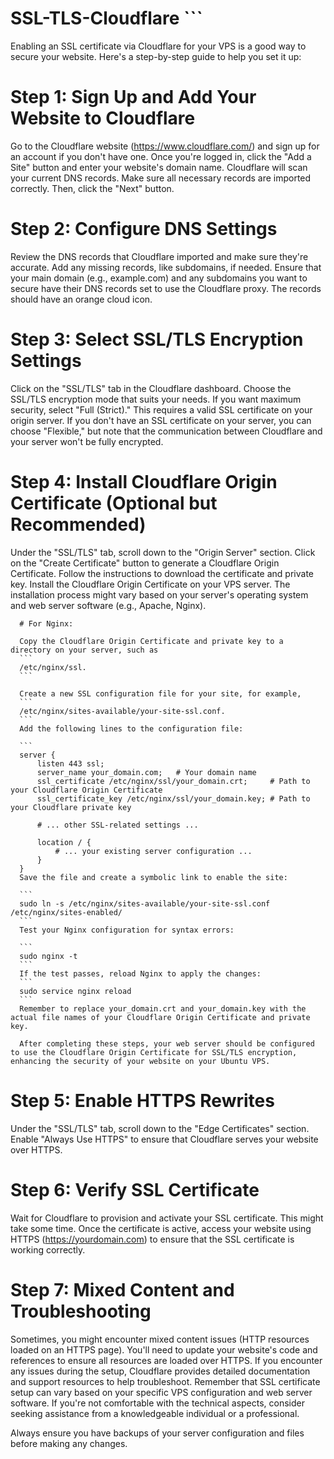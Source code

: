 # SSL-TLS-Cloudflare ```

Enabling an SSL certificate via Cloudflare for your VPS is a good way to secure your website. Here's a step-by-step guide to help you set it up:

# Step 1: Sign Up and Add Your Website to Cloudflare
Go to the Cloudflare website (https://www.cloudflare.com/) and sign up for an account if you don't have one.
Once you're logged in, click the "Add a Site" button and enter your website's domain name.
Cloudflare will scan your current DNS records. Make sure all necessary records are imported correctly. Then, click the "Next" button.

# Step 2: Configure DNS Settings
Review the DNS records that Cloudflare imported and make sure they're accurate. Add any missing records, like subdomains, if needed.
Ensure that your main domain (e.g., example.com) and any subdomains you want to secure have their DNS records set to use the Cloudflare proxy. The records should have an orange cloud icon.

# Step 3: Select SSL/TLS Encryption Settings
Click on the "SSL/TLS" tab in the Cloudflare dashboard.
Choose the SSL/TLS encryption mode that suits your needs. If you want maximum security, select "Full (Strict)." This requires a valid SSL certificate on your origin server. If you don't have an SSL certificate on your server, you can choose "Flexible," but note that the communication between Cloudflare and your server won't be fully encrypted.

# Step 4: Install Cloudflare Origin Certificate (Optional but Recommended)
Under the "SSL/TLS" tab, scroll down to the "Origin Server" section.
Click on the "Create Certificate" button to generate a Cloudflare Origin Certificate.
Follow the instructions to download the certificate and private key.
Install the Cloudflare Origin Certificate on your VPS server. The installation process might vary based on your server's operating system and web server software (e.g., Apache, Nginx).

      # For Nginx:

      Copy the Cloudflare Origin Certificate and private key to a directory on your server, such as 
      ```
      /etc/nginx/ssl.
      ```
      
      Create a new SSL configuration file for your site, for example,
      ```
      /etc/nginx/sites-available/your-site-ssl.conf.
      ```
      Add the following lines to the configuration file:
      
      ```
      server {
          listen 443 ssl;
          server_name your_domain.com;   # Your domain name
          ssl_certificate /etc/nginx/ssl/your_domain.crt;     # Path to your Cloudflare Origin Certificate
          ssl_certificate_key /etc/nginx/ssl/your_domain.key; # Path to your Cloudflare private key
      
          # ... other SSL-related settings ...
      
          location / {
              # ... your existing server configuration ...
          }
      }
      Save the file and create a symbolic link to enable the site:
      
      ```
      sudo ln -s /etc/nginx/sites-available/your-site-ssl.conf /etc/nginx/sites-enabled/
      ```
      Test your Nginx configuration for syntax errors:
      
      ```
      sudo nginx -t
      ```
      If the test passes, reload Nginx to apply the changes:
      ```
      sudo service nginx reload
      ```
      Remember to replace your_domain.crt and your_domain.key with the actual file names of your Cloudflare Origin Certificate and private key.
      
      After completing these steps, your web server should be configured to use the Cloudflare Origin Certificate for SSL/TLS encryption, enhancing the security of your website on your Ubuntu VPS.

# Step 5: Enable HTTPS Rewrites
Under the "SSL/TLS" tab, scroll down to the "Edge Certificates" section.
Enable "Always Use HTTPS" to ensure that Cloudflare serves your website over HTTPS.

# Step 6: Verify SSL Certificate
Wait for Cloudflare to provision and activate your SSL certificate. This might take some time.
Once the certificate is active, access your website using HTTPS (https://yourdomain.com) to ensure that the SSL certificate is working correctly.

# Step 7: Mixed Content and Troubleshooting
Sometimes, you might encounter mixed content issues (HTTP resources loaded on an HTTPS page). You'll need to update your website's code and references to ensure all resources are loaded over HTTPS.
If you encounter any issues during the setup, Cloudflare provides detailed documentation and support resources to help troubleshoot.
Remember that SSL certificate setup can vary based on your specific VPS configuration and web server software. If you're not comfortable with the technical aspects, consider seeking assistance from a knowledgeable individual or a professional.

Always ensure you have backups of your server configuration and files before making any changes.
